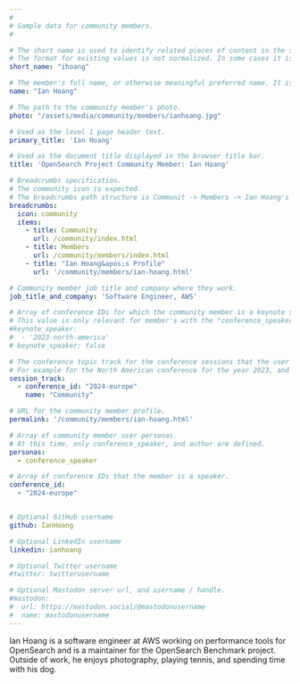 ```yaml
---
#
# Sample data for community members.
#

# The short name is used to identify related pieces of content in the site. For example it is used in the "authors" array of blog posts, and it is used in the "presenters" array for OpenSearch Conference sessions to identify who is speaking.
# The format for existing values is not normalized. In some cases it is "first-initial-of-first-name" + "last-name", or matching a GitHub username, or something all together random. What is important is that it is unique within the system.
short_name: "ihoang"

# The member's full name, or otherwise meaningful preferred name. It is used in the templates for presenting content authors as well as the name of conference speakers.
name: "Ian Hoang"

# The path to the community member's photo.
photo: "/assets/media/community/members/ianhoang.jpg"

# Used as the level 1 page header text.
primary_title: 'Ian Hoang'

# Used as the document title displayed in the browser title bar.
title: 'OpenSearch Project Community Member: Ian Hoang'

# Breadcrumbs specification.
# The community icon is expected.
# The breadcrumbs path structure is Communit -> Members -> Ian Hoang's Profile.
breadcrumbs:
  icon: community
  items:
    - title: Community
      url: /community/index.html
    - title: Members
      url: /community/members/index.html
    - title: "Ian Hoang&apos;s Profile"
      url: '/community/members/ian-hoang.html'

# Community member job title and company where they work.
job_title_and_company: 'Software Engineer, AWS'

# Array of conference IDs for which the community member is a keynote speaker, if any, or boolean false otherwise.
# This value is only relevant for member's with the "conference_speaker" user persona.
#keynote_speaker:
#  - '2023-north-america'
# keynote_speaker: false

# The conference topic track for the conference sessions that the user is a speaker. These are shaped as an array of value pairs mapping conference ID and name. 
# For example for the North American conference for the year 2023, and the "Community" track:
session_track: 
  - conference_id: "2024-europe"
    name: "Community"

# URL for the community member profile.
permalink: '/community/members/ian-hoang.html'

# Array of community member user personas.
# At this time, only conference_speaker, and author are defined.
personas:
  - conference_speaker

# Array of conference IDs that the member is a speaker.
conference_id:
  - "2024-europe"


# Optional GitHub username
github: IanHoang

# Optional LinkedIn username
linkedin: ianhoang

# Optional Twitter username
#twitter: twitterusername

# Optional Mastodon server url, and username / handle.
#mastodon:
#  url: https://mastodon.social/@mastodonusername
#  name: mastodonusername
---
```


Ian Hoang is a software engineer at AWS working on performance tools for OpenSearch and is a maintainer for the OpenSearch Benchmark project. Outside of work, he enjoys photography, playing tennis, and spending time with his dog. 
